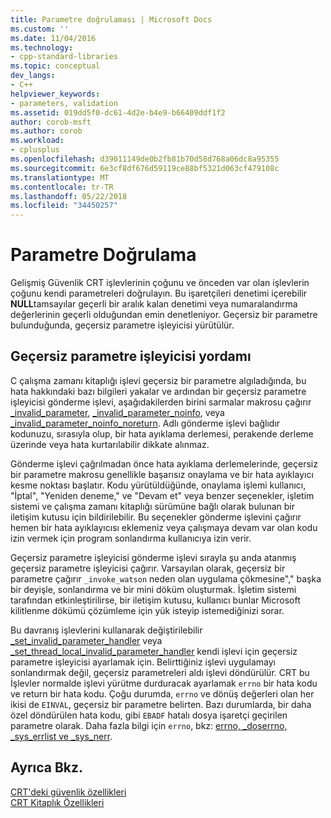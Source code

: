 ```yaml
---
title: Parametre doğrulaması | Microsoft Docs
ms.custom: ''
ms.date: 11/04/2016
ms.technology:
- cpp-standard-libraries
ms.topic: conceptual
dev_langs:
- C++
helpviewer_keywords:
- parameters, validation
ms.assetid: 019dd5f0-dc61-4d2e-b4e9-b66409ddf1f2
author: corob-msft
ms.author: corob
ms.workload:
- cplusplus
ms.openlocfilehash: d39011149de0b2fb81b70d58d768a06dc8a95355
ms.sourcegitcommit: 6e3cf8df676d59119ce88bf5321d063cf479108c
ms.translationtype: MT
ms.contentlocale: tr-TR
ms.lasthandoff: 05/22/2018
ms.locfileid: "34450257"
---
```

# <a name="parameter-validation"></a>Parametre Doğrulama
Gelişmiş Güvenlik CRT işlevlerinin çoğunu ve önceden var olan işlevlerin çoğunu kendi parametreleri doğrulayın. Bu işaretçileri denetimi içerebilir **NULL**tamsayılar geçerli bir aralık kalan denetimi veya numaralandırma değerlerinin geçerli olduğundan emin denetleniyor. Geçersiz bir parametre bulunduğunda, geçersiz parametre işleyicisi yürütülür.  
  
## <a name="invalid-parameter-handler-routine"></a>Geçersiz parametre işleyicisi yordamı  
 C çalışma zamanı kitaplığı işlevi geçersiz bir parametre algıladığında, bu hata hakkındaki bazı bilgileri yakalar ve ardından bir geçersiz parametre işleyicisi gönderme işlevi, aşağıdakilerden birini sarmalar makrosu çağırır [_invalid_parameter](../c-runtime-library/reference/invalid-parameter-functions.md), [_invalid_parameter_noinfo](../c-runtime-library/reference/invalid-parameter-functions.md), veya [_invalid_parameter_noinfo_noreturn](../c-runtime-library/reference/invalid-parameter-functions.md). Adlı gönderme işlevi bağlıdır kodunuzu, sırasıyla olup, bir hata ayıklama derlemesi, perakende derleme üzerinde veya hata kurtarılabilir dikkate alınmaz. 
 
 Gönderme işlevi çağrılmadan önce hata ayıklama derlemelerinde, geçersiz bir parametre makrosu genellikle başarısız onaylama ve bir hata ayıklayıcı kesme noktası başlatır. Kodu yürütüldüğünde, onaylama işlemi kullanıcı, "İptal", "Yeniden deneme," ve "Devam et" veya benzer seçenekler, işletim sistemi ve çalışma zamanı kitaplığı sürümüne bağlı olarak bulunan bir iletişim kutusu için bildirilebilir. Bu seçenekler gönderme işlevini çağırır hemen bir hata ayıklayıcısı eklemeniz veya çalışmaya devam var olan kodu izin vermek için program sonlandırma kullanıcıya izin verir. 
 
 Geçersiz parametre işleyicisi gönderme işlevi sırayla şu anda atanmış geçersiz parametre işleyicisi çağırır. Varsayılan olarak, geçersiz bir parametre çağırır `_invoke_watson` neden olan uygulama çökmesine"," başka bir deyişle, sonlandırma ve bir mini döküm oluşturmak. İşletim sistemi tarafından etkinleştirilirse, bir iletişim kutusu, kullanıcı bunlar Microsoft kilitlenme dökümü çözümleme için yük isteyip istemediğinizi sorar.   
  
 Bu davranış işlevlerini kullanarak değiştirilebilir [_set_invalid_parameter_handler](../c-runtime-library/reference/set-invalid-parameter-handler-set-thread-local-invalid-parameter-handler.md) veya [_set_thread_local_invalid_parameter_handler](../c-runtime-library/reference/set-invalid-parameter-handler-set-thread-local-invalid-parameter-handler.md) kendi işlevi için geçersiz parametre işleyicisi ayarlamak için. Belirttiğiniz işlevi uygulamayı sonlandırmak değil, geçersiz parametreleri aldı işlevi döndürülür. CRT bu İşlevler normalde işlevi yürütme durduracak ayarlamak `errno` bir hata kodu ve return bir hata kodu. Çoğu durumda, `errno` ve dönüş değerleri olan her ikisi de `EINVAL`, geçersiz bir parametre belirten. Bazı durumlarda, bir daha özel döndürülen hata kodu, gibi `EBADF` hatalı dosya işaretçi geçirilen parametre olarak. Daha fazla bilgi için `errno`, bkz: [errno, _doserrno, _sys_errlist ve _sys_nerr](../c-runtime-library/errno-doserrno-sys-errlist-and-sys-nerr.md).  
  
## <a name="see-also"></a>Ayrıca Bkz.  
 [CRT'deki güvenlik özellikleri](../c-runtime-library/security-features-in-the-crt.md)   
 [CRT Kitaplık Özellikleri](../c-runtime-library/crt-library-features.md)